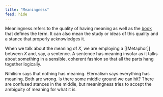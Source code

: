 ```yaml
---
title: "Meaningness"
feed: hide
---
```


Meaningness refers to the quality of having meaning as well as the [book](https://meaningness.com/) that defines the term. It can also mean the study or ideas of this quality and a stance that properly acknowledges it. 

When we talk about the meaning of _X_, we are employing a [[Metaphor]] between _X_ and, say, a sentence. A sentence has meaning insofar as it talks about something in a sensible, coherent fashion so that all the parts hang together logically.

Nihilism says that nothing has meaning. Eternalism says everything has meaning. Both are wrong. Is there some middle ground we can hit? There are confused stances in the middle, but meaningness tries to accept the ambiguity of meaning for what it is. 